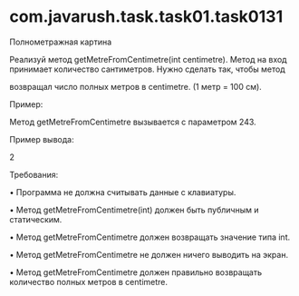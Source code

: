 # com.javarush.task.task01.task0131

Полнометражная картина

Реализуй метод getMetreFromCentimetre(int centimetre). Метод на вход принимает количество сантиметров. Нужно сделать так, чтобы метод 

возвращал число полных метров в centimetre. (1 метр = 100 см).

Пример:

Метод getMetreFromCentimetre вызывается с параметром 243.

Пример вывода:

2

Требования:

•	Программа не должна считывать данные с клавиатуры.

•	Метод getMetreFromCentimetre(int) должен быть публичным и статическим.

•	Метод getMetreFromCentimetre должен возвращать значение типа int.

•	Метод getMetreFromCentimetre не должен ничего выводить на экран.

•	Метод getMetreFromCentimetre должен правильно возвращать количество полных метров в centimetre.
